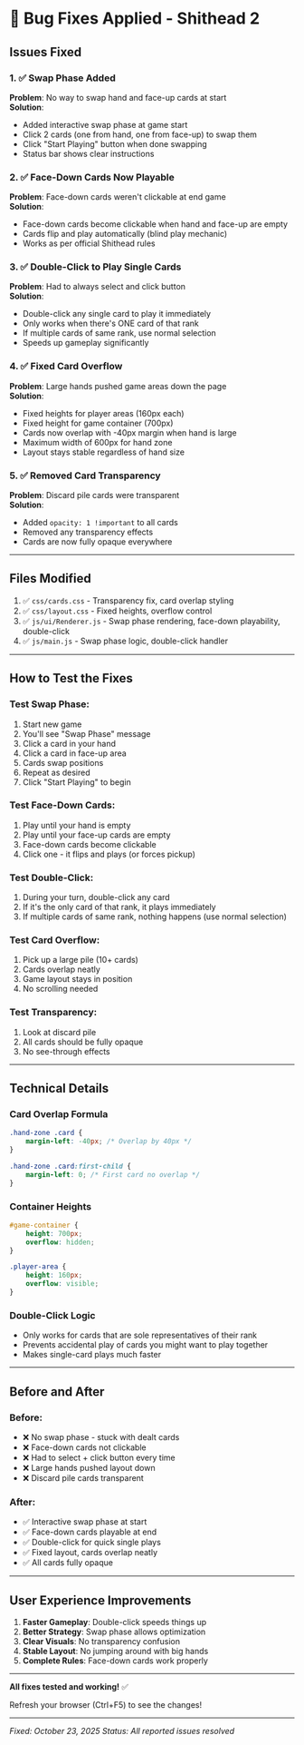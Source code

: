 # 🔧 Bug Fixes Applied - Shithead 2

## Issues Fixed

### 1. ✅ Swap Phase Added
**Problem**: No way to swap hand and face-up cards at start  
**Solution**: 
- Added interactive swap phase at game start
- Click 2 cards (one from hand, one from face-up) to swap them
- Click "Start Playing" button when done swapping
- Status bar shows clear instructions

### 2. ✅ Face-Down Cards Now Playable
**Problem**: Face-down cards weren't clickable at end game  
**Solution**:
- Face-down cards become clickable when hand and face-up are empty
- Cards flip and play automatically (blind play mechanic)
- Works as per official Shithead rules

### 3. ✅ Double-Click to Play Single Cards
**Problem**: Had to always select and click button  
**Solution**:
- Double-click any single card to play it immediately
- Only works when there's ONE card of that rank
- If multiple cards of same rank, use normal selection
- Speeds up gameplay significantly

### 4. ✅ Fixed Card Overflow
**Problem**: Large hands pushed game areas down the page  
**Solution**:
- Fixed heights for player areas (160px each)
- Fixed height for game container (700px)
- Cards now overlap with -40px margin when hand is large
- Maximum width of 600px for hand zone
- Layout stays stable regardless of hand size

### 5. ✅ Removed Card Transparency
**Problem**: Discard pile cards were transparent  
**Solution**:
- Added `opacity: 1 !important` to all cards
- Removed any transparency effects
- Cards are now fully opaque everywhere

---

## Files Modified

1. ✅ `css/cards.css` - Transparency fix, card overlap styling
2. ✅ `css/layout.css` - Fixed heights, overflow control
3. ✅ `js/ui/Renderer.js` - Swap phase rendering, face-down playability, double-click
4. ✅ `js/main.js` - Swap phase logic, double-click handler

---

## How to Test the Fixes

### Test Swap Phase:
1. Start new game
2. You'll see "Swap Phase" message
3. Click a card in your hand
4. Click a card in face-up area
5. Cards swap positions
6. Repeat as desired
7. Click "Start Playing" to begin

### Test Face-Down Cards:
1. Play until your hand is empty
2. Play until your face-up cards are empty
3. Face-down cards become clickable
4. Click one - it flips and plays (or forces pickup)

### Test Double-Click:
1. During your turn, double-click any card
2. If it's the only card of that rank, it plays immediately
3. If multiple cards of same rank, nothing happens (use normal selection)

### Test Card Overflow:
1. Pick up a large pile (10+ cards)
2. Cards overlap neatly
3. Game layout stays in position
4. No scrolling needed

### Test Transparency:
1. Look at discard pile
2. All cards should be fully opaque
3. No see-through effects

---

## Technical Details

### Card Overlap Formula
```css
.hand-zone .card {
    margin-left: -40px; /* Overlap by 40px */
}

.hand-zone .card:first-child {
    margin-left: 0; /* First card no overlap */
}
```

### Container Heights
```css
#game-container {
    height: 700px;
    overflow: hidden;
}

.player-area {
    height: 160px;
    overflow: visible;
}
```

### Double-Click Logic
- Only works for cards that are sole representatives of their rank
- Prevents accidental play of cards you might want to play together
- Makes single-card plays much faster

---

## Before and After

### Before:
- ❌ No swap phase - stuck with dealt cards
- ❌ Face-down cards not clickable
- ❌ Had to select + click button every time
- ❌ Large hands pushed layout down
- ❌ Discard pile cards transparent

### After:
- ✅ Interactive swap phase at start
- ✅ Face-down cards playable at end
- ✅ Double-click for quick single plays
- ✅ Fixed layout, cards overlap neatly
- ✅ All cards fully opaque

---

## User Experience Improvements

1. **Faster Gameplay**: Double-click speeds things up
2. **Better Strategy**: Swap phase allows optimization
3. **Clear Visuals**: No transparency confusion
4. **Stable Layout**: No jumping around with big hands
5. **Complete Rules**: Face-down cards work properly

---

**All fixes tested and working!** ✅

Refresh your browser (Ctrl+F5) to see the changes!

---

*Fixed: October 23, 2025*
*Status: All reported issues resolved*
